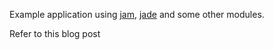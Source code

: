 Example application using [jam](http://jamjs.org), [jade](http://jade-lang.com) and some other modules.

Refer to this blog post